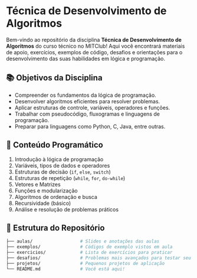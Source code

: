 # Técnica de Desenvolvimento de Algoritmos

Bem-vindo ao repositório da disciplina **Técnica de Desenvolvimento de Algoritmos** do curso técnico no MITClub! Aqui você encontrará materiais de apoio, exercícios, exemplos de código, desafios e orientações para o desenvolvimento das suas habilidades em lógica e programação.

## 📚 Objetivos da Disciplina

- Compreender os fundamentos da lógica de programação.
- Desenvolver algoritmos eficientes para resolver problemas.
- Aplicar estruturas de controle, variáveis, operadores e funções.
- Trabalhar com pseudocódigo, fluxogramas e linguagens de programação.
- Preparar para linguagens como Python, C, Java, entre outras.

## 🧠 Conteúdo Programático

1. Introdução à lógica de programação
2. Variáveis, tipos de dados e operadores
3. Estruturas de decisão (`if`, `else`, `switch`)
4. Estruturas de repetição (`while`, `for`, `do-while`)
5. Vetores e Matrizes
6. Funções e modularização
7. Algoritmos de ordenação e busca
8. Recursividade (básico)
9. Análise e resolução de problemas práticos

## 📁 Estrutura do Repositório

```bash
├── aulas/                  # Slides e anotações das aulas
├── exemplos/               # Códigos de exemplo vistos em aula
├── exercicios/             # Lista de exercícios para praticar
├── desafios/               # Problemas mais avançados para testar seu conhecimento
├── projetos/               # Pequenos projetos de aplicação
└── README.md               # Você está aqui!
